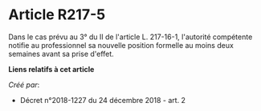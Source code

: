 # Article R217-5

Dans le cas prévu au 3° du II de l'article L. 217-16-1, l'autorité compétente notifie au professionnel sa nouvelle position
formelle au moins deux semaines avant sa prise d'effet.

**Liens relatifs à cet article**

_Créé par_:

  - Décret n°2018-1227 du 24 décembre 2018 - art. 2
